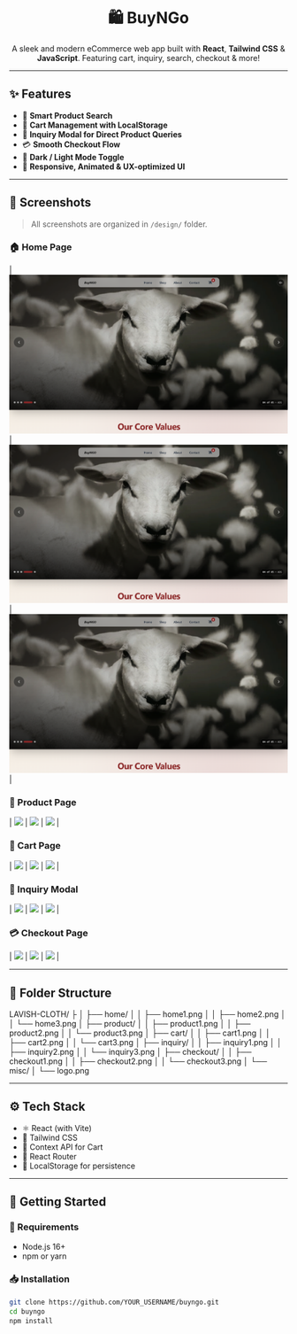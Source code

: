<h1 align="center">🛍️ BuyNGo</h1>
<p align="center">
  A sleek and modern eCommerce web app built with <strong>React</strong>, <strong>Tailwind CSS</strong> & <strong>JavaScript</strong>. Featuring cart, inquiry, search, checkout & more!
</p>

<!-- <p align="center">
  <img src="src/assets/images/logo.png" alt="BuyNGo Logo" height="100"/>
</p> -->

---

## ✨ Features

- 🔎 **Smart Product Search**
- 🛒 **Cart Management with LocalStorage**
- 📩 **Inquiry Modal for Direct Product Queries**
- 💳 **Smooth Checkout Flow**
- 🌙 **Dark / Light Mode Toggle**
- 🎯 **Responsive, Animated & UX-optimized UI**

---

## 📸 Screenshots

> All screenshots are organized in `/design/` folder.

### 🏠 Home Page
| ![](./src/assets/images/home1.png) | ![](./src/assets/images/home1.png) | ![](./src/assets/images/home1.png) |

### 🧾 Product Page
| ![](design/product/product1.png) | ![](design/product/product2.png) | ![](design/product/product3.png) |

### 🛒 Cart Page
| ![](design/cart/cart1.png) | ![](design/cart/cart2.png) | ![](design/cart/cart3.png) |

### 📩 Inquiry Modal
| ![](design/inquiry/inquiry1.png) | ![](design/inquiry/inquiry2.png) | ![](design/inquiry/inquiry3.png) |

### 💳 Checkout Page
| ![](design/checkout/checkout1.png) | ![](design/checkout/checkout2.png) | ![](design/checkout/checkout3.png) |


---

## 🧱 Folder Structure

LAVISH-CLOTH/
├
│   ├── home/
│   │   ├── home1.png
│   │   ├── home2.png
│   │   └── home3.png
│   ├── product/
│   │   ├── product1.png
│   │   ├── product2.png
│   │   └── product3.png
│   ├── cart/
│   │   ├── cart1.png
│   │   ├── cart2.png
│   │   └── cart3.png
│   ├── inquiry/
│   │   ├── inquiry1.png
│   │   ├── inquiry2.png
│   │   └── inquiry3.png
│   ├── checkout/
│   │   ├── checkout1.png
│   │   ├── checkout2.png
│   │   └── checkout3.png
│   └── misc/
│       └── logo.png




---

## ⚙️ Tech Stack

- ⚛️ React (with Vite)
- 🎨 Tailwind CSS
- 🧠 Context API for Cart
- 🔗 React Router
- 💾 LocalStorage for persistence

---

## 🚀 Getting Started

### 🔧 Requirements

- Node.js 16+
- npm or yarn

### 📥 Installation

```bash
git clone https://github.com/YOUR_USERNAME/buyngo.git
cd buyngo
npm install
